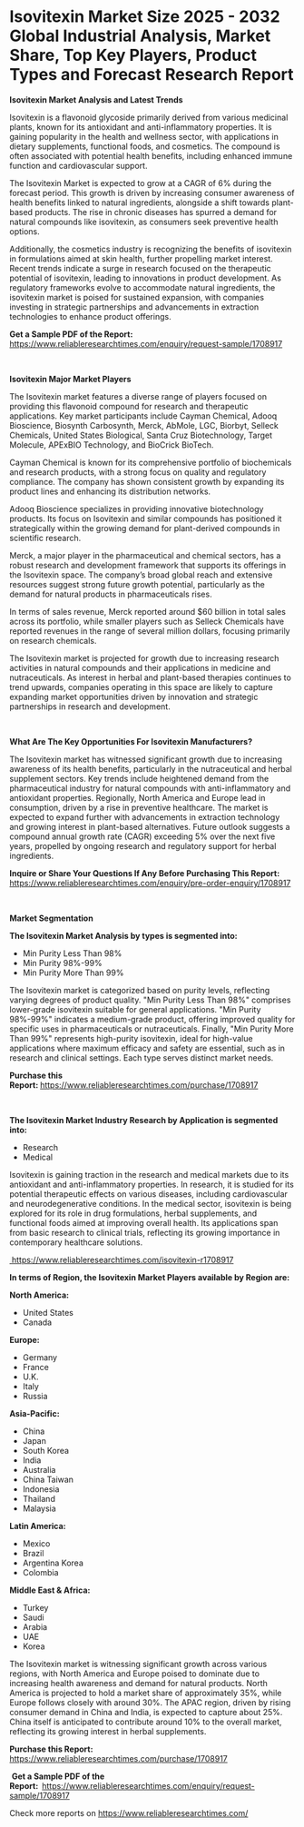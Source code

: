 <p><h1>Isovitexin Market Size 2025 - 2032 Global Industrial Analysis, Market Share, Top Key Players, Product Types and Forecast Research Report</h1></p><p><strong>Isovitexin Market Analysis and Latest Trends</strong></p>
<p><p>Isovitexin is a flavonoid glycoside primarily derived from various medicinal plants, known for its antioxidant and anti-inflammatory properties. It is gaining popularity in the health and wellness sector, with applications in dietary supplements, functional foods, and cosmetics. The compound is often associated with potential health benefits, including enhanced immune function and cardiovascular support.</p><p>The Isovitexin Market is expected to grow at a CAGR of 6% during the forecast period. This growth is driven by increasing consumer awareness of health benefits linked to natural ingredients, alongside a shift towards plant-based products. The rise in chronic diseases has spurred a demand for natural compounds like isovitexin, as consumers seek preventive health options. </p><p>Additionally, the cosmetics industry is recognizing the benefits of isovitexin in formulations aimed at skin health, further propelling market interest. Recent trends indicate a surge in research focused on the therapeutic potential of isovitexin, leading to innovations in product development. As regulatory frameworks evolve to accommodate natural ingredients, the isovitexin market is poised for sustained expansion, with companies investing in strategic partnerships and advancements in extraction technologies to enhance product offerings.</p></p>
<p><strong>Get a Sample PDF of the Report:&nbsp;</strong> <a href="https://www.reliableresearchtimes.com/enquiry/request-sample/1708917?utm_campaign=1940&utm_medium=2&utm_source=Github&utm_content=ia&utm_term=10012025&utm_id=isovitexin">https://www.reliableresearchtimes.com/enquiry/request-sample/1708917</a></p>
<p>&nbsp;</p>
<p><strong>Isovitexin Major Market Players</strong></p>
<p><p>The Isovitexin market features a diverse range of players focused on providing this flavonoid compound for research and therapeutic applications. Key market participants include Cayman Chemical, Adooq Bioscience, Biosynth Carbosynth, Merck, AbMole, LGC, Biorbyt, Selleck Chemicals, United States Biological, Santa Cruz Biotechnology, Target Molecule, APExBIO Technology, and BioCrick BioTech.</p><p>Cayman Chemical is known for its comprehensive portfolio of biochemicals and research products, with a strong focus on quality and regulatory compliance. The company has shown consistent growth by expanding its product lines and enhancing its distribution networks.</p><p>Adooq Bioscience specializes in providing innovative biotechnology products. Its focus on Isovitexin and similar compounds has positioned it strategically within the growing demand for plant-derived compounds in scientific research. </p><p>Merck, a major player in the pharmaceutical and chemical sectors, has a robust research and development framework that supports its offerings in the Isovitexin space. The company’s broad global reach and extensive resources suggest strong future growth potential, particularly as the demand for natural products in pharmaceuticals rises.</p><p>In terms of sales revenue, Merck reported around $60 billion in total sales across its portfolio, while smaller players such as Selleck Chemicals have reported revenues in the range of several million dollars, focusing primarily on research chemicals.</p><p>The Isovitexin market is projected for growth due to increasing research activities in natural compounds and their applications in medicine and nutraceuticals. As interest in herbal and plant-based therapies continues to trend upwards, companies operating in this space are likely to capture expanding market opportunities driven by innovation and strategic partnerships in research and development.</p></p>
<p>&nbsp;</p>
<p><strong>What Are The Key Opportunities For Isovitexin Manufacturers?</strong></p>
<p><p>The Isovitexin market has witnessed significant growth due to increasing awareness of its health benefits, particularly in the nutraceutical and herbal supplement sectors. Key trends include heightened demand from the pharmaceutical industry for natural compounds with anti-inflammatory and antioxidant properties. Regionally, North America and Europe lead in consumption, driven by a rise in preventive healthcare. The market is expected to expand further with advancements in extraction technology and growing interest in plant-based alternatives. Future outlook suggests a compound annual growth rate (CAGR) exceeding 5% over the next five years, propelled by ongoing research and regulatory support for herbal ingredients.</p></p>
<p><strong>Inquire or Share Your Questions If Any Before Purchasing This Report:</strong> <a href="https://www.reliableresearchtimes.com/enquiry/pre-order-enquiry/1708917?utm_campaign=1940&utm_medium=2&utm_source=Github&utm_content=ia&utm_term=10012025&utm_id=isovitexin">https://www.reliableresearchtimes.com/enquiry/pre-order-enquiry/1708917</a></p>
<p>&nbsp;</p>
<p><strong>Market Segmentation</strong></p>
<p><strong>The Isovitexin Market Analysis by types is segmented into:</strong></p>
<p><ul><li>Min Purity Less Than 98%</li><li>Min Purity 98%-99%</li><li>Min Purity More Than 99%</li></ul></p>
<p><p>The Isovitexin market is categorized based on purity levels, reflecting varying degrees of product quality. "Min Purity Less Than 98%" comprises lower-grade isovitexin suitable for general applications. "Min Purity 98%-99%" indicates a medium-grade product, offering improved quality for specific uses in pharmaceuticals or nutraceuticals. Finally, "Min Purity More Than 99%" represents high-purity isovitexin, ideal for high-value applications where maximum efficacy and safety are essential, such as in research and clinical settings. Each type serves distinct market needs.</p></p>
<p><strong>Purchase this Report:&nbsp;</strong><a href="https://www.reliableresearchtimes.com/purchase/1708917?utm_campaign=1940&utm_medium=2&utm_source=Github&utm_content=ia&utm_term=10012025&utm_id=isovitexin">https://www.reliableresearchtimes.com/purchase/1708917</a></p>
<p>&nbsp;</p>
<p><strong>The Isovitexin Market Industry Research by Application is segmented into:</strong></p>
<p><ul><li>Research</li><li>Medical</li></ul></p>
<p><p>Isovitexin is gaining traction in the research and medical markets due to its antioxidant and anti-inflammatory properties. In research, it is studied for its potential therapeutic effects on various diseases, including cardiovascular and neurodegenerative conditions. In the medical sector, isovitexin is being explored for its role in drug formulations, herbal supplements, and functional foods aimed at improving overall health. Its applications span from basic research to clinical trials, reflecting its growing importance in contemporary healthcare solutions.</p></p>
<p><a href="https://www.reliableresearchtimes.com/isovitexin-r1708917?utm_campaign=1940&utm_medium=2&utm_source=Github&utm_content=ia&utm_term=10012025&utm_id=isovitexin">&nbsp;https://www.reliableresearchtimes.com/isovitexin-r1708917</a></p>
<p><strong>In terms of Region, the Isovitexin Market Players available by Region are:</strong></p>
<p>
    <p> <strong> North America: </strong>
        <ul>
            <li>United States</li>
            <li>Canada</li>
        </ul>
        </p> 
    <p> <strong> Europe: </strong>
        <ul>
            <li>Germany</li>
            <li>France</li>
            <li>U.K.</li>
            <li>Italy</li>
            <li>Russia</li>
        </ul>
        </p> 
    <p> <strong> Asia-Pacific: </strong>
        <ul>
            <li>China</li>
            <li>Japan</li>
            <li>South Korea</li>
            <li>India</li>
            <li>Australia</li>
            <li>China Taiwan</li>
            <li>Indonesia</li>
            <li>Thailand</li>
            <li>Malaysia</li>
        </ul>
        </p> 
    <p> <strong> Latin America: </strong>
        <ul>
            <li>Mexico</li>
            <li>Brazil</li>
            <li>Argentina Korea</li>
            <li>Colombia</li>
        </ul>
        </p> 
    <p> <strong> Middle East & Africa: </strong>
        <ul>
            <li>Turkey</li>
            <li>Saudi</li>
            <li>Arabia</li>
            <li>UAE</li>
            <li>Korea</li>
        </ul>
    </p>
    </p>
<p><p>The Isovitexin market is witnessing significant growth across various regions, with North America and Europe poised to dominate due to increasing health awareness and demand for natural products. North America is projected to hold a market share of approximately 35%, while Europe follows closely with around 30%. The APAC region, driven by rising consumer demand in China and India, is expected to capture about 25%. China itself is anticipated to contribute around 10% to the overall market, reflecting its growing interest in herbal supplements.</p></p>
<p><strong>Purchase this Report: </strong><a href="https://www.reliableresearchtimes.com/purchase/1708917?utm_campaign=1940&utm_medium=2&utm_source=Github&utm_content=ia&utm_term=10012025&utm_id=isovitexin">https://www.reliableresearchtimes.com/purchase/1708917</a></p>
<p>&nbsp;<strong>Get a Sample PDF of the Report:&nbsp;&nbsp;</strong><a href="https://www.reliableresearchtimes.com/enquiry/request-sample/1708917?utm_campaign=1940&utm_medium=2&utm_source=Github&utm_content=ia&utm_term=10012025&utm_id=isovitexin">https://www.reliableresearchtimes.com/enquiry/request-sample/1708917</a></p>
<p><strong></strong></p>
<p>Check more reports on <a href="https://www.reliableresearchtimes.com/?utm_campaign=1940&utm_medium=2&utm_source=Github&utm_content=ia&utm_term=10012025&utm_id=isovitexin">https://www.reliableresearchtimes.com/</a></p>